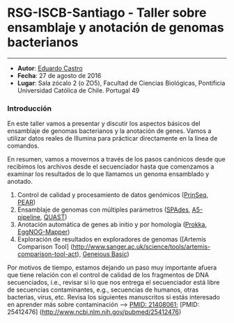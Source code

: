 # RSG-ISCB-Santiago - Taller sobre ensamblaje y anotación de genomas bacterianos
--------------------------------------

- **Autor**: [Eduardo Castro](http://castrolab.org)
- **Fecha**: 27 de agosto de 2016  
- **Lugar**: Sala zócalo 2 (o ZO5), Facultad de Ciencias Biológicas, Pontificia Universidad Católica de Chile. Portugal 49

### Introducción

En este taller vamos a presentar y discutir los aspectos básicos del ensamblaje de genomas bacterianos y la anotación de genes. Vamos a utilizar datos reales de Illumina para prácticar directamente en la línea de comandos.  

En resumen, vamos a movernos a través de los pasos canónicos desde que recibimos los archivos desde el secuenciador hasta que comenzamos a examinar los resultados de lo que llamamos un genoma ensamblado y anotado.  

1. Control de calidad y procesamiento de datos genómicos ([PrinSeq](http://prinseq.sourceforge.net), [PEAR](http://sco.h-its.org/exelixis/web/software/pear/))
2. Ensamblaje de genomas con múltiples parámetros ([SPAdes](http://bioinf.spbau.ru/spades), [A5-pipeline](https://sourceforge.net/projects/ngopt/), [QUAST](http://quast.bioinf.spbau.ru))
3. Anotación automática de genes ab initio y por homología ([Prokka](https://github.com/tseemann/prokka), [EggNOG-Mapper](https://github.com/jhcepas/eggnog-mapper))
4. Exploración de resultados en exploradores de genomas ([Artemis Comparison Tool] (http://www.sanger.ac.uk/science/tools/artemis-comparison-tool-act), [Geneious Basic](http://www.geneious.com))  

Por motivos de tiempo, estamos dejando un paso muy importante afuera que tiene relación con el control de calidad de los fragmentos de DNA secuenciados, i.e., revisar si lo que nos entrega el secuenciador está libre de secuencias contaminantes, e.g., secuencias de humanos, otras bacterias, virus, etc. Revisa los siguientes manuscritos si estás interesado en aprender más sobre contaminación --> [PMID: 21408061](http://www.ncbi.nlm.nih.gov/pubmed/21408061); [PMID: 25412476] (http://www.ncbi.nlm.nih.gov/pubmed/25412476)
